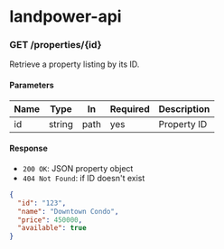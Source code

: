 # landpower-api

### GET /properties/{id}

Retrieve a property listing by its ID.

#### Parameters
| Name | Type   | In   | Required | Description      |
|------|--------|------|----------|------------------|
| id   | string | path | yes      | Property ID      |

#### Response
- `200 OK`: JSON property object
- `404 Not Found`: if ID doesn't exist

```json
{
  "id": "123",
  "name": "Downtown Condo",
  "price": 450000,
  "available": true
}
